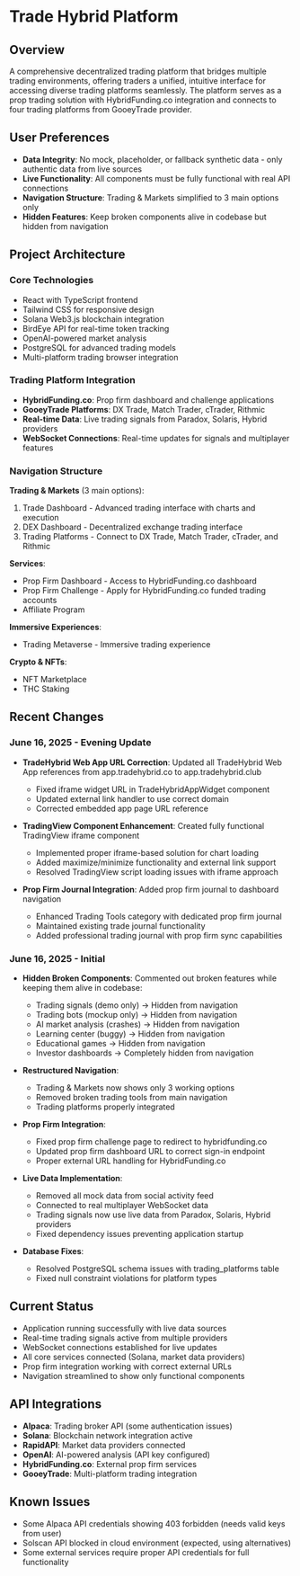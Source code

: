 # Trade Hybrid Platform

## Overview
A comprehensive decentralized trading platform that bridges multiple trading environments, offering traders a unified, intuitive interface for accessing diverse trading platforms seamlessly. The platform serves as a prop trading solution with HybridFunding.co integration and connects to four trading platforms from GooeyTrade provider.

## User Preferences
- **Data Integrity**: No mock, placeholder, or fallback synthetic data - only authentic data from live sources
- **Live Functionality**: All components must be fully functional with real API connections
- **Navigation Structure**: Trading & Markets simplified to 3 main options only
- **Hidden Features**: Keep broken components alive in codebase but hidden from navigation

## Project Architecture

### Core Technologies
- React with TypeScript frontend
- Tailwind CSS for responsive design
- Solana Web3.js blockchain integration
- BirdEye API for real-time token tracking
- OpenAI-powered market analysis
- PostgreSQL for advanced trading models
- Multi-platform trading browser integration

### Trading Platform Integration
- **HybridFunding.co**: Prop firm dashboard and challenge applications
- **GooeyTrade Platforms**: DX Trade, Match Trader, cTrader, Rithmic
- **Real-time Data**: Live trading signals from Paradox, Solaris, Hybrid providers
- **WebSocket Connections**: Real-time updates for signals and multiplayer features

### Navigation Structure
**Trading & Markets** (3 main options):
1. Trade Dashboard - Advanced trading interface with charts and execution
2. DEX Dashboard - Decentralized exchange trading interface  
3. Trading Platforms - Connect to DX Trade, Match Trader, cTrader, and Rithmic

**Services**:
- Prop Firm Dashboard - Access to HybridFunding.co dashboard
- Prop Firm Challenge - Apply for HybridFunding.co funded trading accounts
- Affiliate Program

**Immersive Experiences**:
- Trading Metaverse - Immersive trading experience

**Crypto & NFTs**:
- NFT Marketplace
- THC Staking

## Recent Changes

### June 16, 2025 - Evening Update
- **TradeHybrid Web App URL Correction**: Updated all TradeHybrid Web App references from app.tradehybrid.co to app.tradehybrid.club
  - Fixed iframe widget URL in TradeHybridAppWidget component
  - Updated external link handler to use correct domain
  - Corrected embedded app page URL reference
  
- **TradingView Component Enhancement**: Created fully functional TradingView iframe component
  - Implemented proper iframe-based solution for chart loading
  - Added maximize/minimize functionality and external link support
  - Resolved TradingView script loading issues with iframe approach
  
- **Prop Firm Journal Integration**: Added prop firm journal to dashboard navigation
  - Enhanced Trading Tools category with dedicated prop firm journal
  - Maintained existing trade journal functionality
  - Added professional trading journal with prop firm sync capabilities

### June 16, 2025 - Initial
- **Hidden Broken Components**: Commented out broken features while keeping them alive in codebase:
  - Trading signals (demo only) → Hidden from navigation
  - Trading bots (mockup only) → Hidden from navigation  
  - AI market analysis (crashes) → Hidden from navigation
  - Learning center (buggy) → Hidden from navigation
  - Educational games → Hidden from navigation
  - Investor dashboards → Completely hidden from navigation
  
- **Restructured Navigation**: 
  - Trading & Markets now shows only 3 working options
  - Removed broken trading tools from main navigation
  - Trading platforms properly integrated

- **Prop Firm Integration**:
  - Fixed prop firm challenge page to redirect to hybridfunding.co
  - Updated prop firm dashboard URL to correct sign-in endpoint
  - Proper external URL handling for HybridFunding.co

- **Live Data Implementation**:
  - Removed all mock data from social activity feed
  - Connected to real multiplayer WebSocket data
  - Trading signals now use live data from Paradox, Solaris, Hybrid providers
  - Fixed dependency issues preventing application startup

- **Database Fixes**:
  - Resolved PostgreSQL schema issues with trading_platforms table
  - Fixed null constraint violations for platform types

## Current Status
- Application running successfully with live data sources
- Real-time trading signals active from multiple providers
- WebSocket connections established for live updates
- All core services connected (Solana, market data providers)
- Prop firm integration working with correct external URLs
- Navigation streamlined to show only functional components

## API Integrations
- **Alpaca**: Trading broker API (some authentication issues)
- **Solana**: Blockchain network integration active
- **RapidAPI**: Market data providers connected
- **OpenAI**: AI-powered analysis (API key configured)
- **HybridFunding.co**: External prop firm services
- **GooeyTrade**: Multi-platform trading integration

## Known Issues
- Some Alpaca API credentials showing 403 forbidden (needs valid keys from user)
- Solscan API blocked in cloud environment (expected, using alternatives)
- Some external services require proper API credentials for full functionality